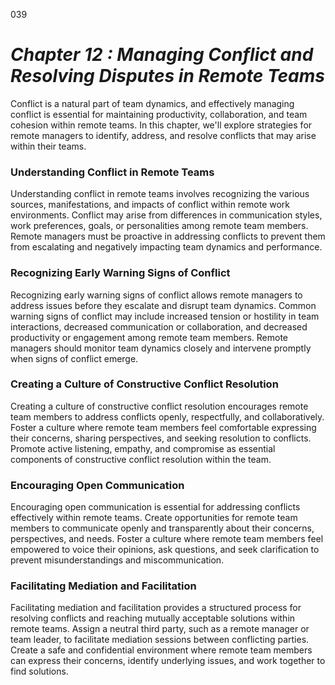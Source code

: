 039


# ***Chapter 12 : Managing Conflict and Resolving Disputes in Remote Teams***


Conflict is a natural part of team dynamics, and effectively managing conflict is essential for maintaining productivity, collaboration, and team cohesion within remote teams. In this chapter, we'll explore strategies for remote managers to identify, address, and resolve conflicts that may arise within their teams.

### **Understanding Conflict in Remote Teams**

Understanding conflict in remote teams involves recognizing the various sources, manifestations, and impacts of conflict within remote work environments. Conflict may arise from differences in communication styles, work preferences, goals, or personalities among remote team members. Remote managers must be proactive in addressing conflicts to prevent them from escalating and negatively impacting team dynamics and performance.

### **Recognizing Early Warning Signs of Conflict**

Recognizing early warning signs of conflict allows remote managers to address issues before they escalate and disrupt team dynamics. Common warning signs of conflict may include increased tension or hostility in team interactions, decreased communication or collaboration, and decreased productivity or engagement among remote team members. Remote managers should monitor team dynamics closely and intervene promptly when signs of conflict emerge.

### **Creating a Culture of Constructive Conflict Resolution**

Creating a culture of constructive conflict resolution encourages remote team members to address conflicts openly, respectfully, and collaboratively. Foster a culture where remote team members feel comfortable expressing their concerns, sharing perspectives, and seeking resolution to conflicts. Promote active listening, empathy, and compromise as essential components of constructive conflict resolution within the team.

### **Encouraging Open Communication**

Encouraging open communication is essential for addressing conflicts effectively within remote teams. Create opportunities for remote team members to communicate openly and transparently about their concerns, perspectives, and needs. Foster a culture where remote team members feel empowered to voice their opinions, ask questions, and seek clarification to prevent misunderstandings and miscommunication.

### **Facilitating Mediation and Facilitation**

Facilitating mediation and facilitation provides a structured process for resolving conflicts and reaching mutually acceptable solutions within remote teams. Assign a neutral third party, such as a remote manager or team leader, to facilitate mediation sessions between conflicting parties. Create a safe and confidential environment where remote team members can express their concerns, identify underlying issues, and work together to find solutions.
